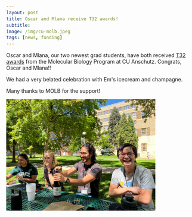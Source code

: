 ```yaml
---
layout: post  
title: Oscar and Mlana receive T32 awards!
subtitle: 
image: /img/cu-molb.jpeg  
tags: [news, funding]  
---
```


Oscar and Mlana, our two newest grad students, have both received [T32 awards](https://www.cuanschutz.edu/graduate-programs/molecular-biology/t32-awardees) from the Molecular Biology Program at CU Anschutz. Congrats, Oscar and Mlana!! 

We had a very belated celebration with Em's icecream and champagne. 

Many thanks to MOLB for the support! 

<img align="left" src="/img/t32-celebration.jpg" style="width:400px !important;height:300px !important;" />
<br>  
<br>  
